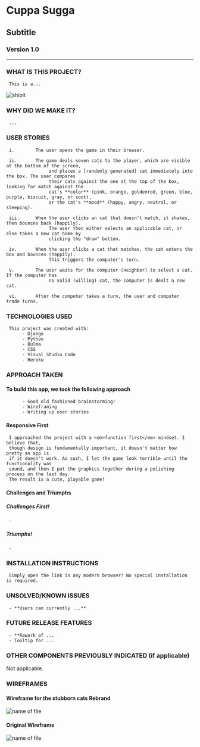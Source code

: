 # Cuppa Sugga
## Subtitle
### Version 1.0
<hr>

### WHAT IS THIS PROJECT?
     This is a...

![shipit](https://github.com/nikitamadora/stubborn-kittens/blob/master/assets/shipit.png)

### WHY DID WE MAKE IT?
     ...

### USER STORIES


     i.        The user opens the game in their browser.

     ii.       The game deals seven cats to the player, which are visible at the bottom of the screen, 
                    and places a [randomly generated] cat immediately into the box. The user compares 
                    their cats against the one at the top of the box, looking for match against the 
                    cat's **color** (pink, orange, goldenrod, green, blue, purple, biscuit, gray, or soot), 
                    or the cat's **mood** (happy, angry, neutral, or sleeping).

     iii.      When the user clicks an cat that doesn't match, it shakes, then bounces back (happily). 
                    The user then either selects an applicable cat, or else takes a new cat home by 
                    clicking the "draw" button.

     iv.       When the user clicks a cat that matches, the cat enters the box and bounces (happily). 
                    This triggers the computer's turn.

     v.        The user waits for the computer (neighbor) to select a cat. If the computer has 
                    no valid (willing) cat, the computer is dealt a new cat.

     vi.       After the computer takes a turn, the user and computer trade turns.


### TECHNOLOGIES USED

     This project was created with:
          - Django
          - Python
          - Bulma
          - CSS
          - Visual Studio Code
          - Heroku


### APPROACH TAKEN
#### To build this app, we took the following approach
          - Good old fashioned brainstorming!
          - Wireframing
          - Writing up user stories

#### Responsive First
     I approached the project with a <em>function first</em> mindset. I believe that, 
     though design is fundamentally important, it doesn't matter how pretty an app is 
     if it doesn't work. As such, I let the game look terrible until the functionality was 
     sound, and then I put the graphics together during a polishing process on the last day. 
     The result is a cute, playable game!
     
#### Challenges and Triumphs
##### Challenges First!
     - 

##### Triumphs!
     - 


### INSTALLATION INSTRUCTIONS
     Simply open the link in any modern browser! No special installation is required.

### UNSOLVED/KNOWN ISSUES
     - **Users can currently ...** 

### FUTURE RELEASE FEATURES
     - **Rework of ...
     - Tooltip for ...



### OTHER COMPONENTS PREVIOUSLY INDICATED (if applicable)
Not applicable.

### WIREFRAMES
#### Wireframe for the stubborn cats Rebrand
![name of file](link.jpg)

#### Original Wireframe

![name of file](link.jpg)
